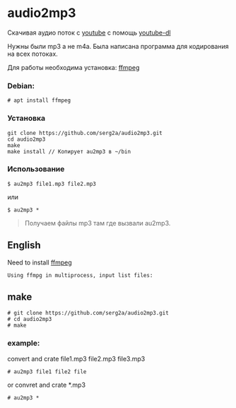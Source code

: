 audio2mp3
========
Скачивая аудио поток с [youtube](https://youtube.com "youtube")
c помощь [youtube-dl](https://github.com/ytdl-org/youtube-dl "youtube-dl")

Нужны были mp3 а не m4a. 
Была написана программа для кодирования на всех потоках.

Для работы необходима установка: [ffmpeg](https://ffmpeg.org/download.html 
"Dowonload ffmpeg")
### Debian:
```
# apt install ffmpeg
```

### **Установка**
```
git clone https://github.com/serg2a/audio2mp3.git
cd audio2mp3
make
make install // Копирует au2mp3 в ~/bin 
```

### **Использование**
```
$ au2mp3 file1.mp3 file2.mp3
```
или
```
$ au2mp3 *
```
> Получаем файлы mp3 там где вызвали au2mp3.


English
-------
Need to install [ffmpeg](https://ffmpeg.org/download.html 
"Dowonload ffmpeg")

	Using ffmpg in multiprocess, input list files:
## **make**
```
# git clone https://github.com/serg2a/audio2mp3.git
# cd audio2mp3
# make
```

### **example:**
convert and crate file1.mp3 file2.mp3 file3.mp3
```
# au2mp3 file1 file2 file  
```
or convret and crate *.mp3
```
# au2mp3 *
```

